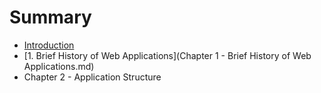 # Summary

* [Introduction](README.md)
* [1. Brief History of Web Applications](Chapter 1 - Brief History of Web Applications.md)
* Chapter 2 - Application Structure

